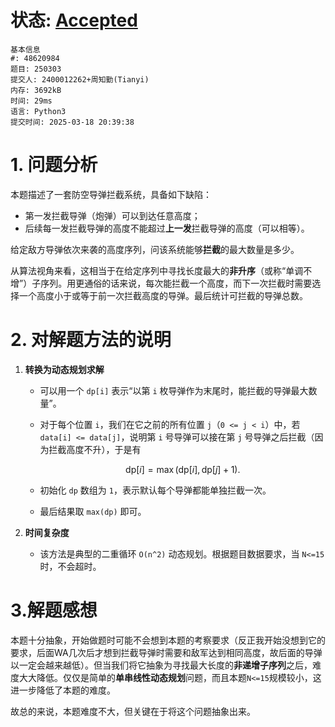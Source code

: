# 状态: [Accepted](http://xzmdsa.openjudge.cn/2025hw3/solution/48620984/)
```
基本信息
#: 48620984
题目: 250303
提交人: 2400012262+周知勤(Tianyi)
内存: 3692kB
时间: 29ms
语言: Python3
提交时间: 2025-03-18 20:39:38
```

# 1. 问题分析

本题描述了一套防空导弹拦截系统，具备如下缺陷：  
- 第一发拦截导弹（炮弹）可以到达任意高度；  
- 后续每一发拦截导弹的高度不能超过**上一发**拦截导弹的高度（可以相等）。

给定敌方导弹依次来袭的高度序列，问该系统能够**拦截**的最大数量是多少。

从算法视角来看，这相当于在给定序列中寻找长度最大的**非升序**（或称“单调不增”）子序列。用更通俗的话来说，每次能拦截一个高度，而下一次拦截时需要选择一个高度小于或等于前一次拦截高度的导弹。最后统计可拦截的导弹总数。

# 2. 对解题方法的说明

1. **转换为动态规划求解**  
   - 可以用一个 `dp[i]` 表示“以第 `i` 枚导弹作为末尾时，能拦截的导弹最大数量”。
   - 对于每个位置 `i`，我们在它之前的所有位置 `j`（`0 <= j < i`）中，若 `data[i] <= data[j]`，说明第 `i` 号导弹可以接在第 `j` 号导弹之后拦截（因为拦截高度不升），于是有
     
     $$
       \text{dp}[i] = \max(\text{dp}[i], \text{dp}[j] + 1) .
     $$
     
   - 初始化 `dp` 数组为 `1`，表示默认每个导弹都能单独拦截一次。
   - 最后结果取 `max(dp)` 即可。

2. **时间复杂度**  
   - 该方法是典型的二重循环 `O(n^2)` 动态规划。根据题目数据要求，当 `N<=15` 时，不会超时。

# 3.解题感想
本题十分抽象，开始做题时可能不会想到本题的考察要求（反正我开始没想到它的要求，后面WA几次后才想到拦截导弹时需要和敌军达到相同高度，故后面的导弹以一定会越来越低）。但当我们将它抽象为寻找最大长度的**非递增子序列**之后，难度大大降低。仅仅是简单的**单串线性动态规划**问题，而且本题`N<=15`规模较小，这进一步降低了本题的难度。

故总的来说，本题难度不大，但关键在于将这个问题抽象出来。
